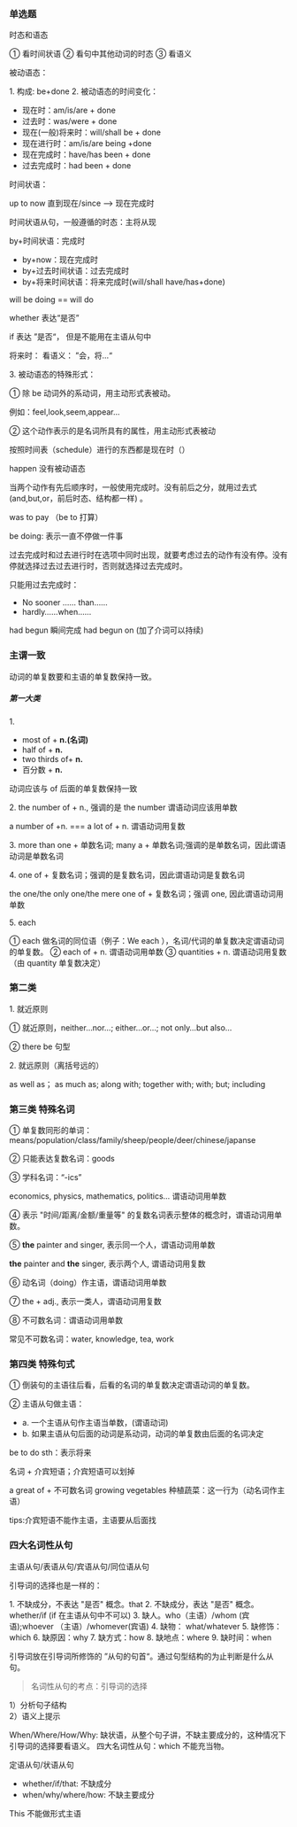 ### 单选题

时态和语态

① 看时间状语
② 看句中其他动词的时态
③ 看语义

被动语态：

1\. 构成: be+done
2\. 被动语态的时间变化：

- 现在时：am/is/are + done 
- 过去时：was/were + done
- 现在(一般)将来时：will/shall be + done
- 现在进行时：am/is/are being +done
- 现在完成时：have/has been + done
- 过去完成时：had been + done

时间状语：

up to now 直到现在/since --> 现在完成时

时间状语从句，一般遵循的时态：主将从现

by+时间状语：完成时

- by+now：现在完成时
- by+过去时间状语：过去完成时
- by+将来时间状语：将来完成时(will/shall have/has+done)

will be doing == will do

whether 表达“是否”

if 表达 ”是否“， 但是不能用在主语从句中

将来时：
看语义： ”会，将…“

3\. 被动语态的特殊形式：

① 除 be 动词外的系动词，用主动形式表被动。

例如：feel,look,seem,appear…

② 这个动作表示的是名词所具有的属性，用主动形式表被动


按照时间表（schedule）进行的东西都是现在时（）

happen  没有被动语态

当两个动作有先后顺序时，一般使用完成时。没有前后之分，就用过去式(and,but,or，前后时态、结构都一样) 。

was to pay （be to 打算）


be doing: 表示一直不停做一件事

过去完成时和过去进行时在选项中同时出现，就要考虑过去的动作有没有停。没有停就选择过去过去进行时，否则就选择过去完成时。


只能用过去完成时：

- No sooner …… than……
- hardly……when……

had begun 瞬间完成 had begun on (加了介词可以持续)


### 主谓一致

动词的单复数要和主语的单复数保持一致。

##### 第一大类

1\. 

- most of + **n.(名词)**
- half of + **n.**
- two thirds of+ **n.**
- 百分数 + **n.**

动词应该与 of 后面的单复数保持一致

2\. the number of + n., 强调的是 the number 谓语动词应该用单数

a number of +n. === a lot of + n. 谓语动词用复数

3\. more than one + 单数名词; many a + 单数名词;强调的是单数名词，因此谓语动词是单数名词

4\. one of + 复数名词；强调的是复数名词，因此谓语动词是复数名词

the one/the only one/the mere one of + 复数名词；强调 one, 因此谓语动词用单数

5\. each

① each 做名词的同位语（例子：We each ），名词/代词的单复数决定谓语动词的单复数。
② each of + n. 谓语动词用单数
③ quantities + n. 谓语动词用复数（由 quantity 单复数决定）

### 第二类 

1\. 就近原则

① 就近原则，neither…nor…; either…or…; not only…but also…

② there be 句型

2\. 就远原则（离括号远的）

as well as； as much as; along with; together with; with; but; including

### 第三类 特殊名词

①  单复数同形的单词：means/population/class/family/sheep/people/deer/chinese/japanse

② 只能表达复数名词：goods

③ 学科名词：“-ics”

economics, physics, mathematics, politics… 谓语动词用单数

④ 表示 "时间/距离/金额/重量等" 的复数名词表示整体的概念时，谓语动词用单数。

⑤ **the** painter and singer, 表示同一个人，谓语动词用单数

**the** painter and **the** singer, 表示两个人, 谓语动词用复数

⑥ 动名词（doing）作主语，谓语动词用单数

⑦ the + adj., 表示一类人，谓语动词用复数

⑧ 不可数名词：谓语动词用单数

常见不可数名词：water, knowledge, tea, work 

### 第四类 特殊句式 

① 倒装句的主语往后看，后看的名词的单复数决定谓语动词的单复数。

② 主语从句做主语： 

- a. 一个主语从句作主语当单数，(谓语动词)
- b. 如果主语从句后面的动词是系动词，动词的单复数由后面的名词决定

be to do sth：表示将来

名词 + 介宾短语；介宾短语可以划掉 

a great of + 不可数名词
growing vegetables 种植蔬菜：这一行为（动名词作主语）

tips:介宾短语不能作主语，主语要从后面找

### 四大名词性从句

主语从句/表语从句/宾语从句/同位语从句 

引导词的选择也是一样的：

1\. 不缺成分，不表达 "是否" 概念。that
2\. 不缺成分，表达 "是否" 概念。whether/if  (if 在主语从句中不可以)
3\. 缺人。who（主语）/whom (宾语);whoever （主语）/whomever(宾语)
4\. 缺物： what/whatever
5\. 缺修饰：which
6\. 缺原因：why
7\. 缺方式：how
8\. 缺地点：where
9\. 缺时间：when


引导词放在引导词所修饰的 ”从句的句首“。通过句型结构的为止判断是什么从句。

> 名词性从句的考点：引导词的选择

1）分析句子结构  
2）语义上提示

When/Where/How/Why: 缺状语，从整个句子讲，不缺主要成分的，这种情况下引导词的选择要看语义。
四大名词性从句：which 不能充当物。


定语从句/状语从句

- whether/if/that: 不缺成分
- when/why/where/how: 不缺主要成分

This 不能做形式主语